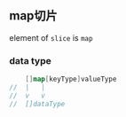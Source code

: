 ##  map切片 
element of `slice` is `map` 

###   data type 
```go
	[]map[keyType]valueType
//  |	|	
//	v	v
// 	[]dataType
```


